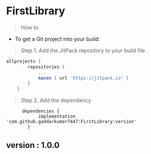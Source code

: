 # FirstLibrary

> How to
- To get a Git project into your build:

> Step 1. Add the JitPack repository to your build file


```gradle
allprojects {
		repositories {
			...
			maven { url 'https://jitpack.io' }
		}
	}
  ```

> Step 2. Add the dependency

```dependencies
      dependencies {
	        implementation 'com.github.gaddarkumar7447:FirstLibrary:version'
	    }
  ```
 
 ## version : 1.0.0
